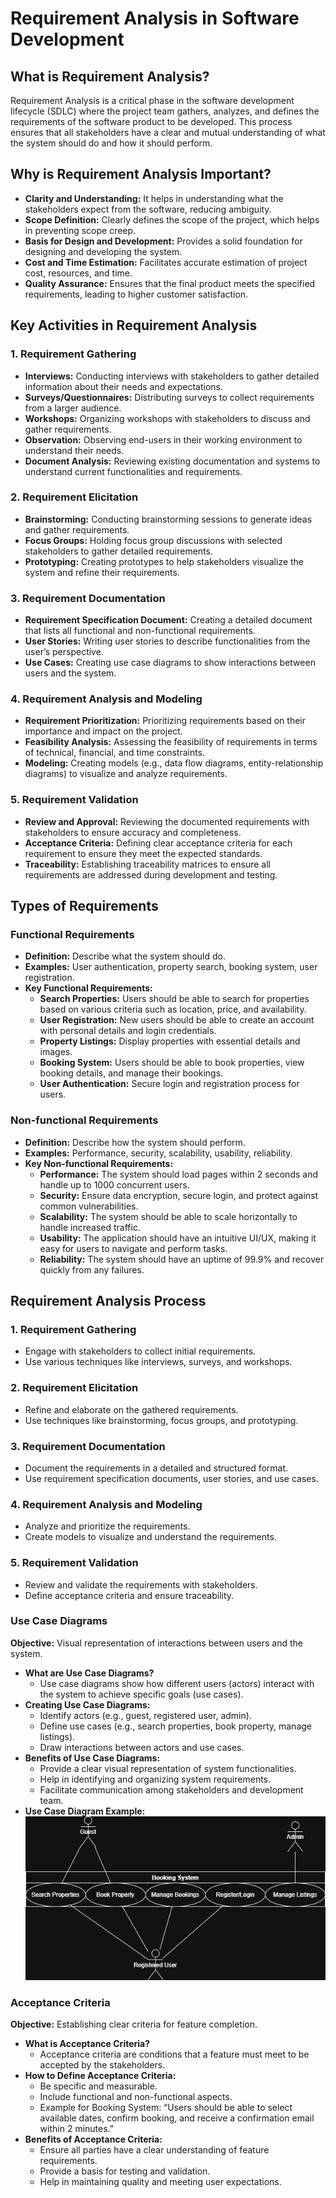 # Requirement Analysis in Software Development
## **What is Requirement Analysis?**

Requirement Analysis is a critical phase in the software development lifecycle (SDLC) where the project team gathers, analyzes, and defines the requirements of the software product to be developed. This process ensures that all stakeholders have a clear and mutual understanding of what the system should do and how it should perform.

## **Why is Requirement Analysis Important?**

- **Clarity and Understanding:** It helps in understanding what the stakeholders expect from the software, reducing ambiguity.
- **Scope Definition:** Clearly defines the scope of the project, which helps in preventing scope creep.
- **Basis for Design and Development:** Provides a solid foundation for designing and developing the system.
- **Cost and Time Estimation:** Facilitates accurate estimation of project cost, resources, and time.
- **Quality Assurance:** Ensures that the final product meets the specified requirements, leading to higher customer satisfaction.

## **Key Activities in Requirement Analysis**

### **1. Requirement Gathering**

- **Interviews:** Conducting interviews with stakeholders to gather detailed information about their needs and expectations.
- **Surveys/Questionnaires:** Distributing surveys to collect requirements from a larger audience.
- **Workshops:** Organizing workshops with stakeholders to discuss and gather requirements.
- **Observation:** Observing end-users in their working environment to understand their needs.
- **Document Analysis:** Reviewing existing documentation and systems to understand current functionalities and requirements.

### **2. Requirement Elicitation**

- **Brainstorming:** Conducting brainstorming sessions to generate ideas and gather requirements.
- **Focus Groups:** Holding focus group discussions with selected stakeholders to gather detailed requirements.
- **Prototyping:** Creating prototypes to help stakeholders visualize the system and refine their requirements.

### **3. Requirement Documentation**

- **Requirement Specification Document:** Creating a detailed document that lists all functional and non-functional requirements.
- **User Stories:** Writing user stories to describe functionalities from the user’s perspective.
- **Use Cases:** Creating use case diagrams to show interactions between users and the system.

### **4. Requirement Analysis and Modeling**

- **Requirement Prioritization:** Prioritizing requirements based on their importance and impact on the project.
- **Feasibility Analysis:** Assessing the feasibility of requirements in terms of technical, financial, and time constraints.
- **Modeling:** Creating models (e.g., data flow diagrams, entity-relationship diagrams) to visualize and analyze requirements.

### **5. Requirement Validation**

- **Review and Approval:** Reviewing the documented requirements with stakeholders to ensure accuracy and completeness.
- **Acceptance Criteria:** Defining clear acceptance criteria for each requirement to ensure they meet the expected standards.
- **Traceability:** Establishing traceability matrices to ensure all requirements are addressed during development and testing.

## **Types of Requirements**

### **Functional Requirements**

- **Definition:** Describe what the system should do.
- **Examples:** User authentication, property search, booking system, user registration.
- **Key Functional Requirements:**
    - **Search Properties:** Users should be able to search for properties based on various criteria such as location, price, and availability.
    - **User Registration:** New users should be able to create an account with personal details and login credentials.
    - **Property Listings:** Display properties with essential details and images.
    - **Booking System:** Users should be able to book properties, view booking details, and manage their bookings.
    - **User Authentication:** Secure login and registration process for users.

### **Non-functional Requirements**

- **Definition:** Describe how the system should perform.
- **Examples:** Performance, security, scalability, usability, reliability.
- **Key Non-functional Requirements:**
    - **Performance:** The system should load pages within 2 seconds and handle up to 1000 concurrent users.
    - **Security:** Ensure data encryption, secure login, and protect against common vulnerabilities.
    - **Scalability:** The system should be able to scale horizontally to handle increased traffic.
    - **Usability:** The application should have an intuitive UI/UX, making it easy for users to navigate and perform tasks.
    - **Reliability:** The system should have an uptime of 99.9% and recover quickly from any failures.

## **Requirement Analysis Process**

### **1. Requirement Gathering**

- Engage with stakeholders to collect initial requirements.
- Use various techniques like interviews, surveys, and workshops.

### **2. Requirement Elicitation**

- Refine and elaborate on the gathered requirements.
- Use techniques like brainstorming, focus groups, and prototyping.

### **3. Requirement Documentation**

- Document the requirements in a detailed and structured format.
- Use requirement specification documents, user stories, and use cases.

### **4. Requirement Analysis and Modeling**

- Analyze and prioritize the requirements.
- Create models to visualize and understand the requirements.

### **5. Requirement Validation**

- Review and validate the requirements with stakeholders.
- Define acceptance criteria and ensure traceability.

### **Use Case Diagrams**

**Objective:** Visual representation of interactions between users and the system.

- **What are Use Case Diagrams?**
    - Use case diagrams show how different users (actors) interact with the system to achieve specific goals (use cases).
- **Creating Use Case Diagrams:**
    - Identify actors (e.g., guest, registered user, admin).
    - Define use cases (e.g., search properties, book property, manage listings).
    - Draw interactions between actors and use cases.
- **Benefits of Use Case Diagrams:**
    - Provide a clear visual representation of system functionalities.
    - Help in identifying and organizing system requirements.
    - Facilitate communication among stakeholders and development team.
- **Use Case Diagram Example:**
![Booking System Use Case Diagram](alx-booking-uc.png)

### **Acceptance Criteria**

**Objective:** Establishing clear criteria for feature completion.

- **What is Acceptance Criteria?**
    - Acceptance criteria are conditions that a feature must meet to be accepted by the stakeholders.
- **How to Define Acceptance Criteria:**
    - Be specific and measurable.
    - Include functional and non-functional aspects.
    - Example for Booking System: “Users should be able to select available dates, confirm booking, and receive a confirmation email within 2 minutes.”
- **Benefits of Acceptance Criteria:**
    - Ensure all parties have a clear understanding of feature requirements.
    - Provide a basis for testing and validation.
    - Help in maintaining quality and meeting user expectations.
